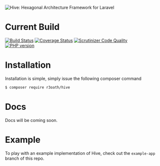 ![Hive: Hexagonal Architecture Framework for Laravel](https://cloud.githubusercontent.com/assets/2805249/10210584/1901b6f4-682c-11e5-9c6c-f1a549f34f7e.png)

# Current Build

[![Build Status](https://travis-ci.org/r3oath/hive.svg?branch=master)](https://travis-ci.org/r3oath/hive) 
[![Coverage Status](https://coveralls.io/repos/r3oath/hive/badge.svg?branch=master&service=github)](https://coveralls.io/github/r3oath/hive?branch=master)
[![Scrutinizer Code Quality](https://scrutinizer-ci.com/g/r3oath/hive/badges/quality-score.png?b=master)](https://scrutinizer-ci.com/g/r3oath/hive/?branch=master)
[![PHP version](https://badge.fury.io/ph/r3oath%2Fhive.svg)](http://badge.fury.io/ph/r3oath%2Fhive)

# Installation

Installation is simple, simply issue the following composer command

```bash
$ composer require r3oath/hive
```

# Docs

Docs will be coming soon.

# Example

To play with an example implementation of Hive, check out the `example-app` branch of this repo.